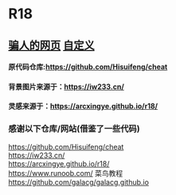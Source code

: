 # R18
## [骗人的网页](https://xkk1.github.io/R18/) [自定义](https://xkk1.github.io/R18/set.html)
#### 原代码仓库:<https://github.com/Hisuifeng/cheat>  
#### 背景图片来源于：<https://iw233.cn/>  
#### 灵感来源于：<https://arcxingye.github.io/r18/>
### 感谢以下仓库/网站(借鉴了一些代码)
<https://github.com/Hisuifeng/cheat>  
<https://iw233.cn/>  
<https://arcxingye.github.io/r18/>  
<https://www.runoob.com/> 菜鸟教程  
<https://github.com/galacg/galacg.github.io>  
